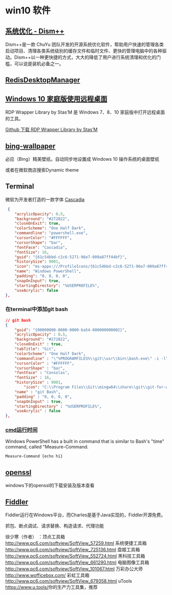 # win10 软件

## [系统优化 - Dism++](https://www.chuyu.me/zh-Hans/index.html)

Dism++是一款 ChuYu 团队开发的开源系统优化软件，帮助用户快速的管理各类启动项目、清理各类系统级别的缓存文件和临时文件、更快的管理电脑中的各种驱动。Dism++以一种更快捷的方式，大大的降低了用户进行系统清理和优化的门槛，可以说是装机必备之一。

## [RedisDesktopManager](https://masuit.com/125)

## [Windows 10 家庭版使用远程桌面](https://www.appinn.com/windows-10-home-remote-desktop/)

RDP Wrapper Library by Stas’M 是 Windows 7、8、10 家庭版中打开远程桌面的工具。

[Github 下载 RDP Wrapper Library by Stas’M](https://github.com/stascorp/rdpwrap)

## [bing-wallpaper](https://www.microsoft.com/en-gb/bing/bing-wallpaper)

必应（Bing）精美壁纸。自动同步地设置成 Windows 10 操作系统的桌面壁纸

或者在微软商店搜索Dynamic theme

## Terminal

微软为开发者打造的一款字体 [Cascadia](https://github.com/microsoft/cascadia-code/releases)

```json
 {
    "acrylicOpacity": 0.5,
    "background": "#272822",
    "closeOnExit": true,
    "colorScheme": "One Half Dark",
    "commandline": "powershell.exe",
    "cursorColor": "#FFFFFF",
    "cursorShape": "bar",
    "fontFace": "Cascadia",
    "fontSize": 16,
    "guid": "{61c54bbd-c2c6-5271-96e7-009a87ff44bf}",
    "historySize": 9001,
    "icon": "ms-appx:///ProfileIcons/{61c54bbd-c2c6-5271-96e7-009a87ff44bf}.png",
    "name": "Windows PowerShell",
    "padding": "0, 0, 0, 0",
    "snapOnInput": true,
    "startingDirectory": "%USERPROFILE%",
    "useAcrylic": false
},
```

### 在terminal中添加git bash

```json
// git bash
{
    "guid": "{00000000-0000-0000-ba54-000000000002}",
    "acrylicOpacity" : 0.5,
    "background": "#272822",
    "closeOnExit" : true,
    "tabTitle": "Git",
    "colorScheme": "One Half Dark",
    "commandline" : "\"%PROGRAMFILES%\\git\\usr\\bin\\bash.exe\" -i -l",
    "cursorColor" : "#FFFFFF",
    "cursorShape" : "bar",
    "fontFace" : "Consolas",
    "fontSize" : 16,
    "historySize" : 9001,
        "icon": "C:\\Program Files\\Git\\mingw64\\share\\git\\git-for-windows.ico",
    "name" : "git Bash",
    "padding" : "0, 0, 0, 0",
    "snapOnInput" : true,
    "startingDirectory" : "%USERPROFILE%",
    "useAcrylic" : false
},
```

### [cmd运行时间](https://stackoverflow.com/questions/673523/how-do-i-measure-execution-time-of-a-command-on-the-windows-command-line/4801509#4801509)

Windows PowerShell has a built in command that is similar to Bash's "time" command, called "Measure-Command.

```cmd
Measure-Command {echo hi}
```

## [openssl](http://slproweb.com/products/Win32OpenSSL.html)

windows下的openssl的下载安装及版本查看

## [Fiddler](https://www.telerik.com/fiddler)

Fiddler运行在Windows平台，而Charles是基于Java实现的，Fiddler开源免费。

抓包、断点调试、请求替换、构造请求、代理功能

徐少寒（作者） ：顶点工具箱 <http://www.pc6.com/softview/SoftView_57259.html>
系统便捷工具箱 <http://www.pc6.com/softview/SoftView_725136.html>
盘姬工具箱 <http://www.pc6.com/softview/SoftView_552724.html>
黑科技工具箱 <http://www.pc6.com/softview/SoftView_661290.html>
电脑图像工具箱 <http://www.pc6.com/softview/SoftView_101067.html>
万彩办公大师 <http://www.wofficebox.com/>
彩虹工具箱 <http://www.pc6.com/softview/SoftView_679358.html>
uTools <https://www.u.tools/>你的生产力工具集，推荐
